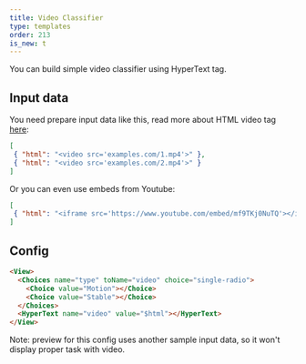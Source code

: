 ```yaml
---
title: Video Classifier
type: templates
order: 213
is_new: t
---
```


You can build simple video classifier using HyperText tag. 

## Input data

You need prepare input data like this, read more about HTML video tag 
<a href="https://www.w3schools.com/tags/att_video_src.asp">here</a>: 

```json 
[
 { "html": "<video src='examples.com/1.mp4'>" },
 { "html": "<video src='examples.com/2.mp4'>" }
]
```

Or you can even use embeds from Youtube:
 
```json 
[
 { "html": "<iframe src='https://www.youtube.com/embed/mf9TKj0NuTQ'></iframe>" }
]
```

## Config 

```html
<View>
  <Choices name="type" toName="video" choice="single-radio">
    <Choice value="Motion"></Choice>
    <Choice value="Stable"></Choice>
  </Choices>
  <HyperText name="video" value="$html"></HyperText>
</View>
```

Note: preview for this config uses another sample input data, so it won't display proper task with video.  
